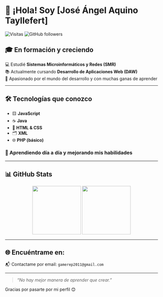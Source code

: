 # 👋 ¡Hola! Soy [José Ángel Aquino Tayllefert]

![Visitas](https://komarev.com/ghpvc/?username=tu-usuario&color=blue)
![GitHub followers](https://img.shields.io/github/followers/tu-usuario?label=Seguidores&style=social)

## 🎓 En formación y creciendo

💻 Estudié **Sistemas Microinformáticos y Redes (SMR)**  
📚 Actualmente cursando **Desarrollo de Aplicaciones Web (DAW)**  
🚀 Apasionado por el mundo del desarrollo y con muchas ganas de aprender

---

## 🛠️ Tecnologías que conozco

- 🟨 **JavaScript**
- ☕ **Java**
- 🧾 **HTML & CSS**
- 🗂️ **XML**
- 🌐 **PHP (básico)**

### 🌱 Aprendiendo día a día y mejorando mis habilidades

---

## 📊 GitHub Stats

<div align="center">
  <img src="https://github-readme-stats.vercel.app/api?username=TAYllefert10&show_icons=true&theme=tokyonight" height="160"/>
  <img src="https://github-readme-stats.vercel.app/api/top-langs/?username=TAYllefert10&layout=compact&theme=tokyonight" height="160"/>
</div>

---

## 🌐 Encuéntrame en:

📬 Contactame por email: `gamerep2011@gmail.com`

---

> *“No hay mejor manera de aprender que crear.”*

Gracias por pasarte por mi perfil 😊
